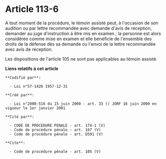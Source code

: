 # Article 113-6

A tout moment de la procédure, le témoin assisté peut, à l'occasion de son audition ou par lettre recommandée avec demande
d'avis de réception, demander au juge d'instruction à être mis en examen ; la personne est alors considérée comme mise en
examen et elle bénéficie de l'ensemble des droits de la défense dès sa demande ou l'envoi de la lettre recommandée avec avis
de réception. 

Les dispositions de l'article 105 ne sont pas applicables au témoin assisté.

**Liens relatifs à cet article**

	**Codifié par**:

	  - Loi n°57-1426 1957-12-31

	**Créé par**:

	  - Loi n°2000-516 du 15 juin 2000 - art. 33 () JORF 16 juin 2000 en vigueur le 1er janvier 2001

	**Cité par**:

	  - CODE DE PROCEDURE PENALE - art. 174-1 (V)
	  - Code de procédure pénale - art. 167 (V)
	  - Code de procédure pénale - art. D591 (V)

	**Cite**:

	  - Code de procédure pénale - art. 105 (V)
